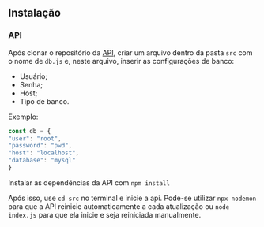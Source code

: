 ## Instalação

### API
Após clonar o repositório da [API](https://github.com/PI-II/api), criar um arquivo dentro da pasta ```src``` com o nome de ```db.js``` e, neste arquivo, inserir as configurações de banco:
 - Usuário;
 - Senha;
 - Host;
 - Tipo de banco.
   
Exemplo:
  ```js \
  const db = {
  "user": "root",
  "password": "pwd",
  "host": "localhost",
  "database": "mysql"
  }
  ```

Instalar as dependências da API com ```npm install```

Após isso, use ```cd src``` no terminal e inicie a api. Pode-se utilizar ```npx nodemon``` para que a API reinicie automaticamente a cada atualização ou ```node index.js``` para que ela inicie e seja reiniciada manualmente.
